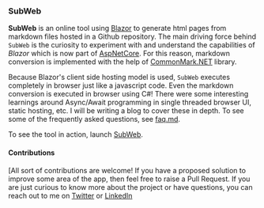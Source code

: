 ### SubWeb

**SubWeb** is an online tool using [Blazor][Blazor] to generate html pages from markdown files hosted in a Github repository. The main driving force behind `SubWeb` is the curiosity to experiment with and understand the capabilities of *Blazor* which is now part of [AspNetCore][AspNetGit]. For this reason, markdown conversion is implemented with the help of [CommonMark.NET][CommonMarkGit] library. 

Because Blazor's client side hosting model is used, `SubWeb` executes completely in browser just like a javascript code. Even the markdown conversion is executed in browser using C#! There were some interesting learnings around Async/Await programming in single threaded browser UI, static hosting, etc. I will be writing a blog to cover these in depth. To see some of the frequently asked questions, see [faq.md][SubWebFAQ].

To see the tool in action, launch [SubWeb][SubWeb].

#### Contributions

[All sort of contributions are welcome! If you have a proposed solution to improve some area of the app, then feel free to raise a Pull Request. If you are just curious to know more about the project or have questions, you can reach out to me on [Twitter][Twitter] or [LinkedIn][LinkedIn]


[Blazor]: https://dotnet.microsoft.com/apps/aspnet/web-apps/client
[AspNetGit]: https://github.com/aspnet/AspNetCore
[CommonMarkGit]: https://github.com/Knagis/CommonMark.NET
[SubWebFAQ]: https://subweb.azurewebsites.net/martinmthomas/subweb/faq.md
[SubWeb]: https://subweb.azurewebsites.net
[Twitter]: https://twitter.com/martinmthomas
[LinkedIn]: https://www.linkedin.com/in/martin-mathai-thomas-4bb6a66a/

[link1]: https://github.com/aspnet/Blazor/issues/1413
[link2]: https://itnext.io/mvvm-and-blazor-components-and-statehaschanged-a31be365638b
